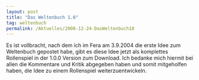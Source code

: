 ```yaml
---
layout: post
title: "Das Weltenbuch 1.0"
tag: weltenbuch
permalink: /Aktuelles/2008-12-24-DasWeltenbuch10
---
```



Es ist vollbracht, nach dem ich im Fera am 3.9.2004 die erste Idee zum Weltenbuch gepostet habe, gibt es diese Idee jetzt als komplettes Rollenspiel in der 1.0.0 Version zum Download. Ich bedanke mich hiermit bei allen die Kommentare und Kritik abgegeben haben und somit mitgeholfen haben, die Idee zu einem Rollenspiel weiterzuentwickeln.


